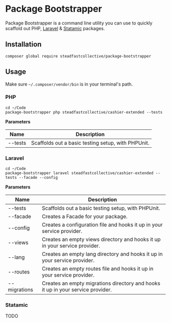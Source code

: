 # Package Bootstrapper

Package Bootstrapper is a command line utility you can use to quickly scaffold out PHP, [Laravel](https://laravel.com) & [Statamic](https://statamic.com) packages.

## Installation

```
composer global require steadfastcollective/package-bootstrapper
```

## Usage

Make sure `~/.composer/vendor/bin` is in your terminal's path.

### PHP

```
cd ~/Code
package-bootstrapper php steadfastcollective/cashier-extended --tests
```

**Parameters**

| Name         | Description                                                                     |
|--------------|---------------------------------------------------------------------------------|
| --tests      | Scaffolds out a basic testing setup, with PHPUnit.                              |

### Laravel

```
cd ~/Code
package-bootstrapper laravel steadfastcollective/cashier-extended --tests --facade --config
```

**Parameters**

| Name         | Description                                                                     |
|--------------|---------------------------------------------------------------------------------|
| --tests      | Scaffolds out a basic testing setup, with PHPUnit.                              |
| --facade     | Creates a Facade for your package.                                              |
| --config     | Creates a configuration file and hooks it up in your service provider.          |
| --views      | Creates an empty views directory and hooks it up in your service provider.      |
| --lang       | Creates an empty lang directory and hooks it up in your service provider.       |
| --routes     | Creates an empty routes file and hooks it up in your service provider.          |
| --migrations | Creates an empty migrations directory and hooks it up in your service provider. |

### Statamic

TODO
